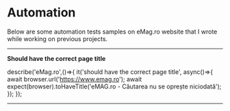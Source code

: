# Automation
Below are some automation tests samples on eMag.ro website that I wrote while working on previous projects.

-------


**Should have the correct page title**

describe('eMag.ro',()=>{
	it('should have the correct page title', async()=>{
			await browser.url('https://www.emag.ro');
			await expect(browser).toHaveTitle('eMAG.ro - Căutarea nu se oprește niciodată');
	});
});


-----------
